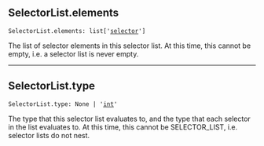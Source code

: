 

## SelectorList.elements

<pre class="language-python"><code><span class="source python"><span class="meta qualified-name python"><span class="meta generic-name python">SelectorList</span><span class="punctuation accessor dot python">.</span><span class="meta generic-name python">elements</span></span><span class="punctuation separator annotation variable python">:</span> <span class="meta item-access python"><span class="meta qualified-name python"><span class="support type python">list</span></span></span><span class="meta item-access python"><span class="punctuation section brackets begin python">[</span></span><span class="meta item-access arguments python"><span class="meta string python"><span class="string quoted single python"><span class="punctuation definition string begin python">&#39;</span></span></span><span class="meta string python"><span class="string quoted single python"><a href="/lib/bazel/query/attribute/selector">selector</a><span class="punctuation definition string end python">&#39;</span></span></span></span><span class="meta item-access python"><span class="punctuation section brackets end python">]</span></span></span></code></pre>

The list of selector elements in this selector list. At this time, this cannot be empty, i.e. a selector list is never empty.

***

## SelectorList.type

<pre class="language-python"><code><span class="source python"><span class="meta qualified-name python"><span class="meta generic-name python">SelectorList</span><span class="punctuation accessor dot python">.</span><span class="meta generic-name python">type</span></span><span class="punctuation separator annotation variable python">:</span> <span class="constant language python">None</span> <span class="keyword operator arithmetic python">|</span> <span class="meta string python"><span class="string quoted single python"><span class="punctuation definition string begin python">&#39;</span></span></span><span class="meta string python"><span class="string quoted single python"><a href="/lib/int">int</a><span class="punctuation definition string end python">&#39;</span></span></span></span></code></pre>

The type that this selector list evaluates to, and the type that each selector in the list evaluates to. At this time, this cannot be SELECTOR\_LIST, i.e. selector lists do not nest.
